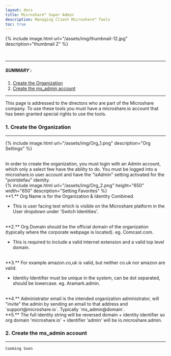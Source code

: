 ```yaml
---
layout: docs
title: Microshare™ Super Admin
description: Managing Client Microshare™ Tools
toc: true
---
```






{% include image.html url="/assets/img/thumbnail-12.jpg" description="thumbnail 2" %}

<br>

---------------------------------------

##### SUMMARY : 

1. [Create the Organization](./#1-create-the-organization)
2. [Create the ms_admin account](./#2-create-the-ms_admin-account)


---------------------------------------

This page is addressed to the directors who are part of the Microshare company. 
To use these tools you must have a microshare.io account that has been granted special rights to use the tools.

### 1. Create the Organization
---------------------------------------
{% include image.html url="/assets/img/Org_1.png" description="Org Settings" %}

<br>
In order to create the organization, you must login with an Admin account, which only a select few have the ability to do. You must be logged into a microshare.io user account and have the "isAdmin" setting activated for the "pointdefau" identity. 

<br>
{% include image.html url="/assets/img/Org_2.png" height="650" width="650" description="Setting Favorites" %}

<br>
**1.** Org Name is for the Organization & Identity Combined. 

* This is user facing text which is visible on the Microshare platform in the User dropdown under 'Switch Identities'. 

<br>
**2.** Org Domain should be the official domain of the organization (typically where the corporate webpage is located). eg. Comcast.com. 

* This is required to include a valid internet extension and a valid top level domain. 

<br>
**3.** For example amazon.co,uk is valid, but neither co.uk nor amazon are valid. 

* Identity Identifier must be unique in the system, can be dot separated, should be lowercase. eg. Aramark.admin. 

<br>
**4.** Administrator email is the intended organization administrator, will "invite" the admin by sending an email to that address and `support@microshare.io`. Typically `ms_admin@domain`. 

<br>
**5.** The full identity string will be reversed domain + identity identifier so org domain 'microshare.io' + identifier 'admin' will be io.microshare.admin. 


### 2. Create the ms_admin account
---------------------------------------

`Cooming Soon`
